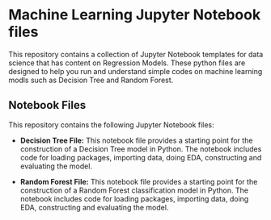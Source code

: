 # Machine Learning Jupyter Notebook files 

This repository contains a collection of Jupyter Notebook templates for data science that has content on Regression Models. 
These python files are designed to help you run and understand simple codes on machine learning  modls such as Decision Tree and Random Forest.

## Notebook Files
This repository contains the following Jupyter Notebook files:

- **Decision Tree File:** This notebook file provides a starting point for the construction of a Decision Tree model in Python. The notebook includes code for loading packages, importing data, doing EDA, constructing and evaluating the model.

- **Random Forest File:** This notebook file provides a starting point for the construction of a Random Forest classification model in Python. The notebook includes code for loading packages, importing data, doing EDA, constructing and evaluating the model.
